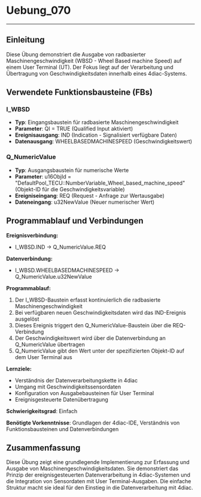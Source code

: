 # Uebung_070

* * * * * * * * * *

## Einleitung
Diese Übung demonstriert die Ausgabe von radbasierter Maschinengeschwindigkeit (WBSD - Wheel Based machine Speed) auf einem User Terminal (UT). Der Fokus liegt auf der Verarbeitung und Übertragung von Geschwindigkeitsdaten innerhalb eines 4diac-Systems.

## Verwendete Funktionsbausteine (FBs)

### I_WBSD
- **Typ**: Eingangsbaustein für radbasierte Maschinengeschwindigkeit
- **Parameter**: QI = TRUE (Qualified Input aktiviert)
- **Ereignisausgang**: IND (Indication - Signalisiert verfügbare Daten)
- **Datenausgang**: WHEELBASEDMACHINESPEED (Geschwindigkeitswert)

### Q_NumericValue
- **Typ**: Ausgangsbaustein für numerische Werte
- **Parameter**: u16ObjId = "DefaultPool_TECU::NumberVariable_Wheel_based_machine_speed" (Objekt-ID für die Geschwindigkeitsvariable)
- **Ereigniseingang**: REQ (Request - Anfrage zur Wertausgabe)
- **Dateneingang**: u32NewValue (Neuer numerischer Wert)

## Programmablauf und Verbindungen

**Ereignisverbindung:**
- I_WBSD.IND → Q_NumericValue.REQ

**Datenverbindung:**
- I_WBSD.WHEELBASEDMACHINESPEED → Q_NumericValue.u32NewValue

**Programmablauf:**
1. Der I_WBSD-Baustein erfasst kontinuierlich die radbasierte Maschinengeschwindigkeit
2. Bei verfügbaren neuen Geschwindigkeitsdaten wird das IND-Ereignis ausgelöst
3. Dieses Ereignis triggert den Q_NumericValue-Baustein über die REQ-Verbindung
4. Der Geschwindigkeitswert wird über die Datenverbindung an Q_NumericValue übertragen
5. Q_NumericValue gibt den Wert unter der spezifizierten Objekt-ID auf dem User Terminal aus

**Lernziele:**
- Verständnis der Datenverarbeitungskette in 4diac
- Umgang mit Geschwindigkeitssensordaten
- Konfiguration von Ausgabebausteinen für User Terminal
- Ereignisgesteuerte Datenübertragung

**Schwierigkeitsgrad**: Einfach

**Benötigte Vorkenntnisse**: Grundlagen der 4diac-IDE, Verständnis von Funktionsbausteinen und Datenverbindungen

## Zusammenfassung
Diese Übung zeigt eine grundlegende Implementierung zur Erfassung und Ausgabe von Maschinengeschwindigkeitsdaten. Sie demonstriert das Prinzip der ereignisgesteuerten Datenverarbeitung in 4diac-Systemen und die Integration von Sensordaten mit User Terminal-Ausgaben. Die einfache Struktur macht sie ideal für den Einstieg in die Datenverarbeitung mit 4diac.
